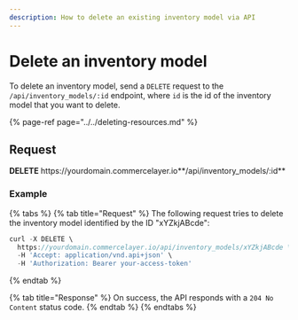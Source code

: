 ```yaml
---
description: How to delete an existing inventory model via API
---
```


# Delete an inventory model

To delete an inventory model, send a `DELETE` request to the `/api/inventory_models/:id` endpoint, where `id` is the id of the inventory model that you want to delete.

{% page-ref page="../../deleting-resources.md" %}

## Request

**DELETE** https://<i></i>yourdomain.commercelayer.io**/api/inventory_models/:id**

### Example

{% tabs %}
{% tab title="Request" %}
The following request tries to delete the inventory model identified by the ID "xYZkjABcde":

```javascript
curl -X DELETE \
  https://yourdomain.commercelayer.io/api/inventory_models/xYZkjABcde \
  -H 'Accept: application/vnd.api+json' \
  -H 'Authorization: Bearer your-access-token'
```
{% endtab %}

{% tab title="Response" %}
On success, the API responds with a `204 No Content` status code.
{% endtab %}
{% endtabs %}
